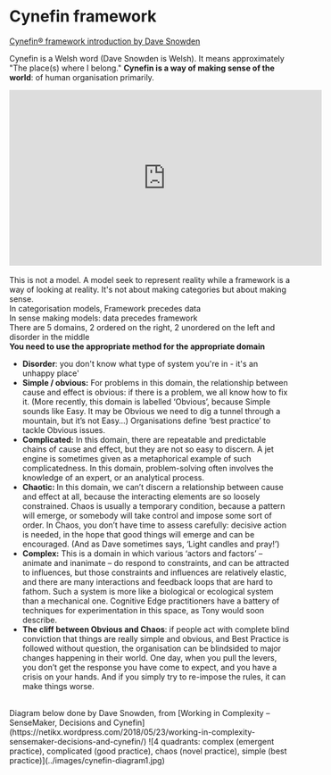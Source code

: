 # Cynefin framework

[Cynefin® framework introduction by Dave Snowden](http://cognitive-edge.com/videos/cynefin-framework-introduction/)

<p>Cynefin is a Welsh word (Dave Snowden is Welsh). It means approximately "The place(s) where I belong." <strong>Cynefin is a way of making sense of the world</strong>: of human organisation primarily.</p>

 <iframe class ="img-half-width"  width="560" height="315" src="https://www.youtube.com/embed/N7oz366X0-8" frameborder="0" allow="accelerometer; autoplay; encrypted-media; gyroscope; picture-in-picture" allowfullscreen></iframe>


<p>This is not a model. A model seek to represent reality while a framework is a way of looking at reality. It's not about making categories but about making sense.<br>
  In categorisation models, Framework precedes data<br>
  In sense making models: data precedes framework<br>
  There are 5 domains, 2 ordered on the right, 2 unordered on the left and disorder in the middle<br>
  <strong>You need to use the appropriate method for the appropriate domain</strong>
</p>
<ul>
    <li><strong>Disorder</strong>: you don't know what type of system you're in - it's an unhappy place'</li>
    <li><strong>Simple / obvious:</strong> For problems in this domain, the relationship between cause and effect is obvious: if there is a problem, we all know how to fix it. (More recently, this domain is labelled ‘Obvious’, because Simple sounds like Easy. It may be Obvious we need to dig a tunnel through a mountain, but it’s not Easy…) Organisations define ‘best practice’ to tackle Obvious issues.</li>
    <li><strong>Complicated:</strong> In this domain, there are repeatable and predictable chains of cause and effect, but they are not so easy to discern. A jet engine is sometimes given as a metaphorical example of such complicatedness. In this domain, problem-solving often involves the knowledge of an expert, or an analytical process.</li>
    <li><strong>Chaotic: </strong>In this domain, we can’t discern a relationship between cause and effect at all, because the interacting elements are so loosely constrained. Chaos is usually a temporary condition, because a pattern will emerge, or somebody will take control and impose some sort of order. In Chaos, you don’t have time to assess carefully: decisive action is needed, in the hope that good things will emerge and can be encouraged. (And as Dave sometimes says, ‘Light candles and pray!’)</li>
    <li><strong>Complex:</strong> This is a domain in which various ‘actors and factors’ – animate and inanimate – do respond to constraints, and can be attracted to influences, but those constraints and influences are relatively elastic, and there are many interactions and feedback loops that are hard to fathom. Such a system is more like a biological or ecological system than a mechanical one. Cognitive Edge practitioners have a battery of techniques for experimentation in this space, as Tony would soon describe.</li>
    <li><strong>The cliff between Obvious and Chaos</strong>: if people act with complete blind conviction that things are really simple and obvious, and Best Practice is followed without question, the organisation can be blindsided to major changes happening in their world. One day, when you pull the levers, you don’t get the response you have come to expect, and you have a crisis on your hands. And if you simply try to re-impose the rules, it can make things worse.</li>
</ul>
<br>
Diagram below done by Dave Snowden,  from [Working in Complexity – SenseMaker, Decisions and Cynefin](https://netikx.wordpress.com/2018/05/23/working-in-complexity-sensemaker-decisions-and-cynefin/)
![4 quadrants: complex (emergent practice), complicated (good practice), chaos (novel practice), simple (best practice)](../images/cynefin-diagram1.jpg)

